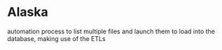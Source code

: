 # Alaska
automation process to list multiple files and launch them to load into the database, making use of the ETLs

